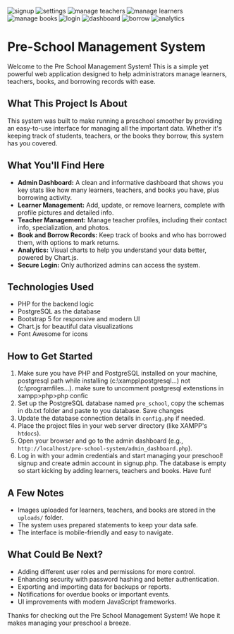 ![signup](https://github.com/user-attachments/assets/f0e9932d-3cd6-4e0c-bd69-146134e3c50b)
![settings](https://github.com/user-attachments/assets/9991abdd-ee8a-4824-b516-230cd7810276)
![manage teachers](https://github.com/user-attachments/assets/63ac003d-d75d-4c55-a610-4f4ca87dc8ba)
![manage learners](https://github.com/user-attachments/assets/95cca3c3-7383-4ce2-9b9d-77abfa74b52c)
![manage books](https://github.com/user-attachments/assets/64eaa839-8683-4678-9694-ee27a8f71463)
![login](https://github.com/user-attachments/assets/3f652131-4bf3-4255-ab14-3efc9234caab)
![dashboard](https://github.com/user-attachments/assets/21efb04a-5afe-49f9-b2cc-67210df8250f)
![borrow](https://github.com/user-attachments/assets/4f14a4a6-270b-4e93-b859-f27a6fbf55c6)
![analytics](https://github.com/user-attachments/assets/93a5a995-2b9e-47bb-bb7c-d5c49ddd15e8)


# Pre-School Management System

Welcome to the Pre School Management System! This is a simple yet powerful web application designed to help administrators manage learners, teachers, books, and borrowing records with ease.

## What This Project Is About

This system was built to make running a preschool smoother by providing an easy-to-use interface for managing all the important data. Whether it's keeping track of students, teachers, or the books they borrow, this system has you covered.

## What You'll Find Here

- **Admin Dashboard:** A clean and informative dashboard that shows you key stats like how many learners, teachers, and books you have, plus borrowing activity.
- **Learner Management:** Add, update, or remove learners, complete with profile pictures and detailed info.
- **Teacher Management:** Manage teacher profiles, including their contact info, specialization, and photos.
- **Book and Borrow Records:** Keep track of books and who has borrowed them, with options to mark returns.
- **Analytics:** Visual charts to help you understand your data better, powered by Chart.js.
- **Secure Login:** Only authorized admins can access the system.

## Technologies Used

- PHP for the backend logic
- PostgreSQL as the database
- Bootstrap 5 for responsive and modern UI
- Chart.js for beautiful data visualizations
- Font Awesome for icons

## How to Get Started

1. Make sure you have PHP and PostgreSQL installed on your machine, postgresql path while installing (c:\xampp\postgresql\...) not (c:\programfiles...).
   make sure to uncomment postgresql extenstions in xampp>php>php confic
2. Set up the PostgreSQL database named `pre_school`, copy the schemas in db.txt folder and paste to you database. Save changes
3. Update the database connection details in `config.php` if needed.
4. Place the project files in your web server directory (like XAMPP's `htdocs`).
5. Open your browser and go to the admin dashboard (e.g., `http://localhost/pre-school-system/admin_dashboard.php`).
6. Log in with your admin credentials and start managing your preschool! signup and create admin account in signup.php. The database is empty so start kicking by adding learners, teachers and books. Have fun!


## A Few Notes

- Images uploaded for learners, teachers, and books are stored in the `uploads/` folder.
- The system uses prepared statements to keep your data safe.
- The interface is mobile-friendly and easy to navigate.

## What Could Be Next?

- Adding different user roles and permissions for more control.
- Enhancing security with password hashing and better authentication.
- Exporting and importing data for backups or reports.
- Notifications for overdue books or important events.
- UI improvements with modern JavaScript frameworks.

Thanks for checking out the Pre School Management System! We hope it makes managing your preschool a breeze.
